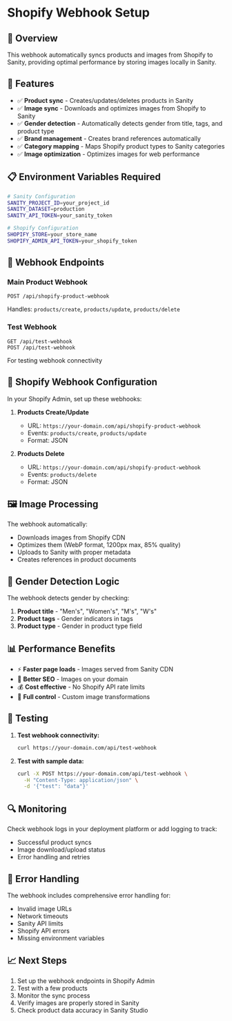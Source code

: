# Shopify Webhook Setup

## 🎯 Overview

This webhook automatically syncs products and images from Shopify to Sanity, providing optimal performance by storing images locally in Sanity.

## 🔧 Features

- ✅ **Product sync** - Creates/updates/deletes products in Sanity
- ✅ **Image sync** - Downloads and optimizes images from Shopify to Sanity
- ✅ **Gender detection** - Automatically detects gender from title, tags, and product type
- ✅ **Brand management** - Creates brand references automatically
- ✅ **Category mapping** - Maps Shopify product types to Sanity categories
- ✅ **Image optimization** - Optimizes images for web performance

## 📋 Environment Variables Required

```bash
# Sanity Configuration
SANITY_PROJECT_ID=your_project_id
SANITY_DATASET=production
SANITY_API_TOKEN=your_sanity_token

# Shopify Configuration
SHOPIFY_STORE=your_store_name
SHOPIFY_ADMIN_API_TOKEN=your_shopify_token
```

## 🚀 Webhook Endpoints

### Main Product Webhook

```
POST /api/shopify-product-webhook
```

Handles: `products/create`, `products/update`, `products/delete`

### Test Webhook

```
GET /api/test-webhook
POST /api/test-webhook
```

For testing webhook connectivity

## 🔗 Shopify Webhook Configuration

In your Shopify Admin, set up these webhooks:

1. **Products Create/Update**
   - URL: `https://your-domain.com/api/shopify-product-webhook`
   - Events: `products/create`, `products/update`
   - Format: JSON

2. **Products Delete**
   - URL: `https://your-domain.com/api/shopify-product-webhook`
   - Events: `products/delete`
   - Format: JSON

## 🖼️ Image Processing

The webhook automatically:

- Downloads images from Shopify CDN
- Optimizes them (WebP format, 1200px max, 85% quality)
- Uploads to Sanity with proper metadata
- Creates references in product documents

## 🎨 Gender Detection Logic

The webhook detects gender by checking:

1. **Product title** - "Men's", "Women's", "M's", "W's"
2. **Product tags** - Gender indicators in tags
3. **Product type** - Gender in product type field

## 📊 Performance Benefits

- ⚡ **Faster page loads** - Images served from Sanity CDN
- 🚀 **Better SEO** - Images on your domain
- 💰 **Cost effective** - No Shopify API rate limits
- 🔧 **Full control** - Custom image transformations

## 🧪 Testing

1. **Test webhook connectivity:**

   ```bash
   curl https://your-domain.com/api/test-webhook
   ```

2. **Test with sample data:**
   ```bash
   curl -X POST https://your-domain.com/api/test-webhook \
     -H "Content-Type: application/json" \
     -d '{"test": "data"}'
   ```

## 🔍 Monitoring

Check webhook logs in your deployment platform or add logging to track:

- Successful product syncs
- Image download/upload status
- Error handling and retries

## 🚨 Error Handling

The webhook includes comprehensive error handling for:

- Invalid image URLs
- Network timeouts
- Sanity API limits
- Shopify API errors
- Missing environment variables

## 📈 Next Steps

1. Set up the webhook endpoints in Shopify Admin
2. Test with a few products
3. Monitor the sync process
4. Verify images are properly stored in Sanity
5. Check product data accuracy in Sanity Studio
